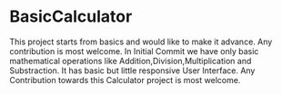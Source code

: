 # BasicCalculator
This project starts from basics and would like to make it advance. Any contribution is most welcome.
In Initial Commit we have only basic mathematical operations like Addition,Division,Multiplication and Substraction.
It has basic but little responsive User Interface.
Any Contribution towards this Calculator project is most welcome.
